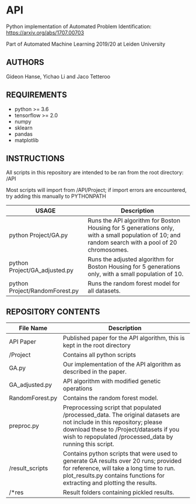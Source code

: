 # API
Python implementation of Automated Problem Identification: https://arxiv.org/abs/1707.00703

Part of Automated Machine Learning 2019/20 at Leiden University

## AUTHORS
Gideon Hanse, Yichao Li and Jaco Tetteroo

## REQUIREMENTS
* python      >= 3.6
* tensorflow  >= 2.0
* numpy
* sklearn
* pandas
* matplotlib

## INSTRUCTIONS
All scripts in this repository are intended to be ran from the root directory: /API

Most scripts will import from /API/Project; if import errors are encountered, try adding this manually to PYTHONPATH

USAGE | Description
------|------------
python Project/GA.py | Runs the API algorithm for Boston Housing for 5 generations only, with a small population of 10; and random search with a pool of 20 chromosomes.
python Project/GA_adjusted.py | Runs the adjusted algorithm for Boston Housing for 5 generations only, with a small population of 10.
python Project/RandomForest.py | Runs the random forest model for all datasets.

## REPOSITORY CONTENTS
File Name | Description
----------|-------------
API Paper           | Published paper for the API algorithm, this is kept in the root directory
/Project            | Contains all python scripts
    GA.py           | Our implementation of the API algorithm as described in the paper.
    GA_adjusted.py  | API algorithm with modified genetic operations
    RandomForest.py | Contains the random forest model.
    preproc.py      | Preprocessing script that populated /processed_data. The original datasets are not include in this repository; please download these to /Project/datasets if you wish to repopulated /processed_data by running this script.
    /result_scripts | Contains python scripts that were used to generate GA results over 20 runs; provided for reference, will take a long time to run. plot_results.py contains functions for extracting and plotting the results.
    /*res           | Result folders containing pickled results.
